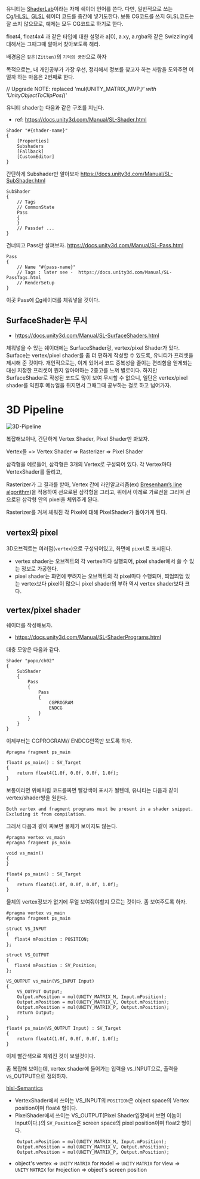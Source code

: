 유니티는 [ShaderLab][SL-Shader]이라는 자체 쉐이더 언어를 쓴다.
다만, 일반적으로 쓰는 [Cg]/[HLSL], [GLSL] 쉐이더 코드를 중간에 넣기도한다.
보통 CG코드를 쓰지 GLSL코드는 잘 쓰지 않으므로, 예제는 모두 CG코드로 하기로 한다.

float4, float4x4 과 같은 타입에 대한 설명과 a[0], a.xy, a.rgba와 같은 Swizzling에대해서는 그때그때 알아서 찾아보도록 해라.

배경음은 `짙은(Zitten)`의 `기억의 궁전`으로 하자

목적으로는, 내 개인공부가 가장 우선, 정리해서 정보를 찾고자 하는 사람을 도와주면 어떨까 하는 마음은 2번째로 한다.

// Upgrade NOTE: replaced 'mul(UNITY_MATRIX_MVP,*)' with 'UnityObjectToClipPos(*)'


유니티 shader는 다음과 같은 구조를 지닌다.

* ref: https://docs.unity3d.com/Manual/SL-Shader.html

``` shader
Shader "#{shader-name}"
{
    [Properties]
    Subshaders
    [Fallback]
    [CustomEditor]
}
```

간단하게 Subshader만 알아보자
https://docs.unity3d.com/Manual/SL-SubShader.html
``` shader
SubShader
{
    // Tags
    // CommonState
    Pass
    {
    }
    // Passdef ...
}
```

건너띄고 Pass만 살펴보자.
https://docs.unity3d.com/Manual/SL-Pass.html

``` shader
Pass
{
    // Name "#{pass-name}"
    // Tags : later see -  https://docs.unity3d.com/Manual/SL-PassTags.html
    // RenderSetup
}
```


이곳 Pass에 [Cg]쉐이더를 체워넣을 것이다.

## SurfaceShader는 무시
* https://docs.unity3d.com/Manual/SL-SurfaceShaders.html

체워넣을 수 있는 쉐이더에는 SurfaceShader랑, vertex/pixel Shader가 있다. Surface는 vertex/pixel shader를 좀 더 편하게 작성할 수 있도록, 유니티가 프리셋을 제시해 준 것이다. 개인적으로는, 이게 있어서 코드 중복성을 줄이는 편리함을 얻게되는대신 지정한 프리셋이 뭔지 알아야하는 2중고를 느껴 별로이다. 하지만 SurfaceShader로 작성된 코드도 많이 보여 무시할 수 없으니, 일단은 vertex/pixel shader를 익힌후 메뉴얼을 뒤지면서 그때그때 공부하는 걸로 하고 넘어가자.


# 3D Pipeline

![3D-Pipeline](https://upload.wikimedia.org/wikipedia/commons/5/54/3D-Pipeline.png)

복잡해보이나, 간단하게 Vertex Shader, Pixel Shader만 봐보자.

Vertex들 => Vertex Shader => Rasterizer => Pixel Shader

삼각형을 예로들어, 삼각형은 3개의 Vertex로 구성되어 있다. 각 Vertex마다 VertexShader를 돌리고,

Rasterizer가 그 결과를 받아, Vertex 간에 라인알고리즘(ex) [Bresenham’s line algorithm](https://en.wikipedia.org/wiki/Bresenham%27s_line_algorithm))을 적용하여 선으로된 삼각형을 그리고, 위에서 아레로 가로선을 그리며 선으로된 삼각형 안의 pixel을 체워주게 된다.

Rasterizer를 거쳐 체워진 각 Pixel에 대해 PixelShader가 돌아가게 된다.


## vertex와 pixel

3D오브젝트는 여러점(`vertex`)으로 구성되어있고, 화면에 `pixel`로 표시된다.

* vertex shader는 오브젝트의 각 vertex마다 실행되어, pixel shader에서 쓸 수 있는 정보로 가공한다.
* pixel shader는 화면에 뿌려지는 오브젝트의 각 pixel마다 수행되며, 띄엄띄엄 있는 vertex보다 pixel이 많으니 pixel shader의 부하 역시 vertex shader보다 크다.


## vertex/pixel shader
쉐이더를 작성해보자.

* https://docs.unity3d.com/Manual/SL-ShaderPrograms.html


대충 모양은 다음과 같다.
``` shader
Shader "popo/ch02"
{
    SubShader
    {
        Pass
        {
            Pass
            {
                CGPROGRAM
                ENDCG
            }
        }
    }
}
```

이제부터는 CGPROGRAM// ENDCG안쪽만 보도록 하자.

``` shader
#pragma fragment ps_main

float4 ps_main() : SV_Target
{
    return float4(1.0f, 0.0f, 0.0f, 1.0f);
}
```

보통이라면 위에처럼 코드를짜면 빨강색이 표시가 될텐데, 유니티는 다음과 같이 vertex/shader쌍을 원한다.

```
Both vertex and fragment programs must be present in a shader snippet. Excluding it from compilation.
```

그래서 다음과 같이 짜보면 물체가 보이지도 않는다.

``` cg
#pragma vertex vs_main
#pragma fragment ps_main

void vs_main()
{
}

float4 ps_main() : SV_Target
{
    return float4(1.0f, 0.0f, 0.0f, 1.0f);
}
```

물체의 vertex정보가 없기에 무얼 보여줘야할지 모르는 것이다. 좀 보여주도록 하자.


``` shader
#pragma vertex vs_main
#pragma fragment ps_main

struct VS_INPUT
{
   float4 mPosition : POSITION;
};

struct VS_OUTPUT
{
   float4 mPosition : SV_Position;
};

VS_OUTPUT vs_main(VS_INPUT Input)
{
    VS_OUTPUT Output;
    Output.mPosition = mul(UNITY_MATRIX_M, Input.mPosition);
    Output.mPosition = mul(UNITY_MATRIX_V, Output.mPosition);
    Output.mPosition = mul(UNITY_MATRIX_P, Output.mPosition);
    return Output;
}

float4 ps_main(VS_OUTPUT Input) : SV_Target
{
    return float4(1.0f, 0.0f, 0.0f, 1.0f);
}
```

이제 빨간색으로 체워진 것이 보일것이다.




좀 복잡해 보이는데, `V`ertex `S`hader에 들어가는 입력을 `VS`_INPUT으로, 출력을 `VS`_OUTPUT으로 정의하자.

[hlsl-Semantics](https://msdn.microsoft.com/en-us/library/windows/desktop/bb509647)

* VertexShader에서 쓰이는 VS_INPUT의 `POSITION`은 object space의 Vertex position이며 float4 형이다.
* PixelShader에서 쓰이는 VS_OUTPUT(Pixel Shader입장에서 보면 이놈이 Input이다.)의 `SV_Position`은 screen space의 pixel position이며 float2 형이다.


``` shader
    Output.mPosition = mul(UNITY_MATRIX_M, Input.mPosition);
    Output.mPosition = mul(UNITY_MATRIX_V, Output.mPosition);
    Output.mPosition = mul(UNITY_MATRIX_P, Output.mPosition);
```


* object's vertex => `UNITY` `MATRIX` for `M`odel => `UNITY` `MATRIX` for `V`iew => `UNITY` `MATRIX` for `P`rojection => object's screen position









[SL-Shader]: https://docs.unity3d.com/Manual/SL-Shader.html
[Cg]: https://en.wikipedia.org/wiki/Cg_(programming_language)
[HLSL]: https://en.wikipedia.org/wiki/High-Level_Shading_Language
[GLSL]: https://en.wikipedia.org/wiki/OpenGL_Shading_Language
